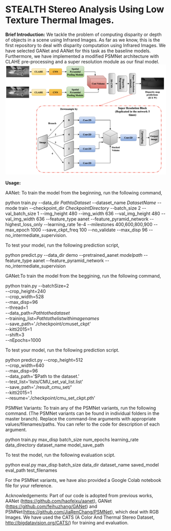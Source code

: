 # STEALTH Stereo Analysis Using Low Texture Thermal Images.

**Brief Introduction:**
We tackle the problem of computing disparity or depth of objects in a scene using Infrared Images. As far as we know, this is the first repository to deal with disparity computation using Infrared Images. 
We have selected GANet and AANet for this task as the baseline models. Furthermore, we have implemented a modified PSMNet architecture with CLAHE pre-processing and a super resolution module as our final model. 
![Arch diagram](BlockDiagram.png)

**Usage:**

AANet: To train the model from the beginning, run the following command,

python train.py --data_dir $Path to Dataset$ --dataset_name $Dataset Name$ --mode train --checkpoint_dir $Checkpoint Directory$ --batch_size 2 --val_batch_size       1 --img_height 480 --img_width 636 --val_img_height 480 --val_img_width 636 --feature_type aanet --feature_pyramid_network --highest_loss_only --learning_rate 1e-4 --milestones 400,600,800,900 --max_epoch 1000 --save_ckpt_freq 100 --no_validate --max_disp 96 --no_intermediate_supervision.

To test your model, run the following prediction script,

python predict.py --data_dir demo --pretrained_aanet $model path$ --feature_type aanet --feature_pyramid_network --no_intermediate_supervision

GANet:To train the model from the beggining, run the following command,

python train.py --batchSize=2 \
                --crop_height=240 \
                --crop_width=528 \
                --max_disp=96 \
                --thread=1 \
                --data_path=$Path to the dataset$ \
                --training_list=$Path to the list with image names$ \
                --save_path='./checkpoint/cmuset_ckpt' \
                --kitti2015=1 \
                --shift=3 \
                --nEpochs=1000
                
To test your model, run the following prediction script.

python predict.py --crop_height=512 \
                  --crop_width=640 \
                  --max_disp=96 \
                  --data_path='$Path to the dataset.' \
                  --test_list='lists/CMU_set_val_list.list' \
                  --save_path='./result_cmu_set/' \
                  --kitti2015=1 \
                  --resume='./checkpoint/cmu_set_ckpt.pth'

PSMNet Variants: To train any of the PSMNet variants, run the following command. (The PSMNet variants can be found in individual folders in the master branch). Replace the command-line arguments with appropriate values/filenames/paths. You can refer to the code for description of each argument.

python train.py max_disp batch_size num_epochs learning_rate data_directory dataset_name model_save_path

To test the model, run the following evaluation scipt.

python eval.py max_disp batch_size data_dir dataset_name saved_model eval_path test_filenames

For the PSMNet variants, we have also provided a Google Colab notebook file for your reference. 
                  
Acknowledgements: Part of our code is adopted from previous works, AANet (https://github.com/haofeixu/aanet), GANet (https://github.com/feihuzhang/GANet) and PSMNet(https://github.com/JiaRenChang/PSMNet), which deal with RGB Images. We have used the CATS (A Color And Thermal Stereo Dataset, http://bigdatavision.org/CATS/) for training and evaluation.

